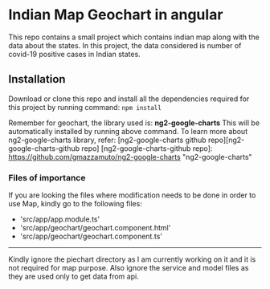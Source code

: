 # Indian Map Geochart in angular
This repo contains a small project which contains indian map along with the data about the states. In this project, the data considered is number of covid-19 positive cases in Indian states. 

## Installation
Download or clone this repo and install all the dependencies required for this project by running command:
`npm install`

Remember for geochart, the library used is: **ng2-google-charts**
This will be automatically installed by running above command.
To learn more about ng2-google-charts library, refer: [ng2-google-charts github repo][ng2-google-charts-github repo]
[ng2-google-charts-github repo]: https://github.com/gmazzamuto/ng2-google-charts "ng2-google-charts"

### Files of importance
If you are looking the files where modification needs to be done in order to use Map, kindly go to the following files:
* 'src/app/app.module.ts'
* 'src/app/geochart/geochart.component.html'
* 'src/app/geochart/geochart.component.ts'

------------

Kindly ignore the piechart directory as I am currently working on it and it is not required for map purpose. Also ignore the service and model files as they are used only to get data from api.
